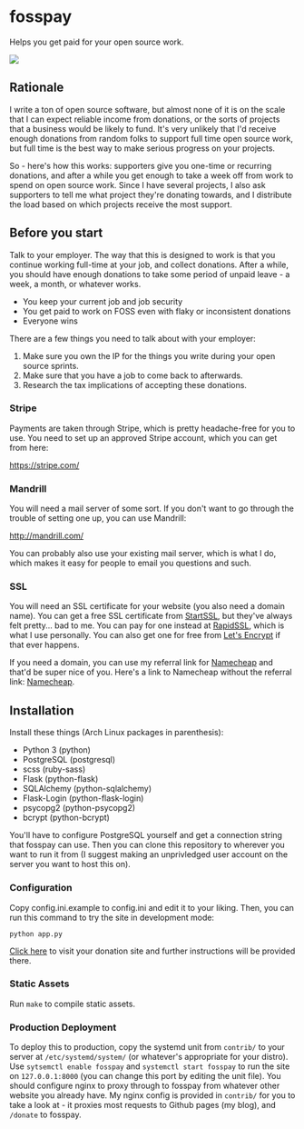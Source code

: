 # fosspay

Helps you get paid for your open source work.

[![](https://img.shields.io/badge/Donations-fosspay-brightgreen.svg)](https://drewdevault.com/donate)

## Rationale

I write a ton of open source software, but almost none of it is on the scale
that I can expect reliable income from donations, or the sorts of projects that
a business would be likely to fund. It's very unlikely that I'd receive enough
donations from random folks to support full time open source work, but full time
is the best way to make serious progress on your projects.

So - here's how this works: supporters give you one-time or recurring donations,
and after a while you get enough to take a week off from work to spend on open
source work. Since I have several projects, I also ask supporters to tell me
what project they're donating towards, and I distribute the load based on which
projects receive the most support.

## Before you start

Talk to your employer. The way that this is designed to work is that you
continue working full-time at your job, and collect donations. After a while,
you should have enough donations to take some period of unpaid leave - a week, a
month, or whatever works.

* You keep your current job and job security
* You get paid to work on FOSS even with flaky or inconsistent donations
* Everyone wins

There are a few things you need to talk about with your employer:

1. Make sure you own the IP for the things you write during your open source
    sprints.
1. Make sure that you have a job to come back to afterwards.
1. Research the tax implications of accepting these donations.

### Stripe

Payments are taken through Stripe, which is pretty headache-free for you to use.
You need to set up an approved Stripe account, which you can get from here:

https://stripe.com/

### Mandrill

You will need a mail server of some sort. If you don't want to go through the
trouble of setting one up, you can use Mandrill:

http://mandrill.com/

You can probably also use your existing mail server, which is what I do, which
makes it easy for people to email you questions and such.

### SSL

You will need an SSL certificate for your website (you also need a domain name).
You can get a free SSL certificate from [StartSSL](http://www.startssl.com/),
but they've always felt pretty... bad to me. You can pay for one instead at
[RapidSSL](https://www.rapidssl.com/), which is what I use personally. You can
also get one for free from [Let's Encrypt](https://letsencrypt.org/) if that
ever happens.

If you need a domain, you can use my referral link for
[Namecheap](http://www.namecheap.com/?aff=84838) and that'd be super nice of
you. Here's a link to Namecheap without the referral link:
[Namecheap](http://www.namecheap.com).

## Installation

Install these things (Arch Linux packages in parenthesis):

* Python 3 (python)
* PostgreSQL (postgresql)
* scss (ruby-sass)
* Flask (python-flask)
* SQLAlchemy (python-sqlalchemy)
* Flask-Login (python-flask-login)
* psycopg2 (python-psycopg2)
* bcrypt (python-bcrypt)

You'll have to configure PostgreSQL yourself and get a connection string that
fosspay can use. Then you can clone this repository to wherever you want to run
it from (I suggest making an unprivledged user account on the server you want to
host this on).

### Configuration

Copy config.ini.example to config.ini and edit it to your liking. Then, you can
run this command to try the site in development mode:

    python app.py

[Click here](http://localhost:5000) to visit your donation site and further
instructions will be provided there.

### Static Assets

Run `make` to compile static assets.

### Production Deployment

To deploy this to production, copy the systemd unit from `contrib/` to your
server at `/etc/systemd/system/` (or whatever's appropriate for your distro).
Use `sytsemctl enable fosspay` and `systemctl start fosspay` to run the site on
`127.0.0.1:8000` (you can change this port by editing the unit file). You should
configure nginx to proxy through to fosspay from whatever other website you
already have. My nginx config is provided in `contrib/` for you to take a look
at - it proxies most requests to Github pages (my blog), and `/donate` to
fosspay.
